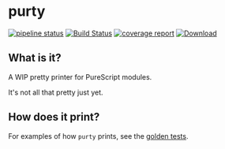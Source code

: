 # purty
[![pipeline status](https://gitlab.com/joneshf/purty/badges/master/pipeline.svg)](https://gitlab.com/joneshf/purty/commits/master)
[![Build Status](https://travis-ci.org/joneshf/purty.svg?branch=master)](https://travis-ci.org/joneshf/purty)
[![coverage report](https://gitlab.com/joneshf/purty/badges/master/coverage.svg)](https://gitlab.com/joneshf/purty/commits/master)
[![Download](https://api.bintray.com/packages/joneshf/generic/purty/images/download.svg)](https://bintray.com/joneshf/generic/purty/_latestVersion)

## What is it?

A WIP pretty printer for PureScript modules.

It's not all that pretty just yet.

## How does it print?

For examples of how `purty` prints, see the [golden tests][].

[golden tests]: ./test/golden/files
